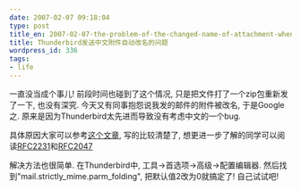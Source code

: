 ```yaml
---
date: 2007-02-07 09:18:04
type: post
title_en: 2007-02-07-the-problem-of-the-changed-name-of-attachment-when-sending-chinese-attachment-in-thunderbird
title: Thunderbird发送中文附件自动改名的问题
wordpress_id: 336
tags:
- life
---
```


一直没当成个事儿! 前段时间也碰到了这个情况, 只是把文件打了一个zip包重新发了一下, 也没有深究. 今天又有同事抱怨说我发的邮件的附件被改名, 于是Google之. 原来是因为Thunderbird太先进而导致没有考虑中文的一个bug.

具体原因大家可以参考[这个文章](http://hi.baidu.com/jarryleo/blog/item/ee91bdfd95d4ed1609244d99.html), 写的比较清楚了, 想更进一步了解的同学可以阅读[RFC2231](http://rfc.net/rfc2231.html)和[RFC2047](http://rfc.net/rfc2047.html)

解决方法也很简单. 在Thunderbird中, 工具->首选项->高级->配置编辑器. 然后找到"mail.strictly_mime.parm_folding", 把默认值2改为0就搞定了! 自己试试吧!
